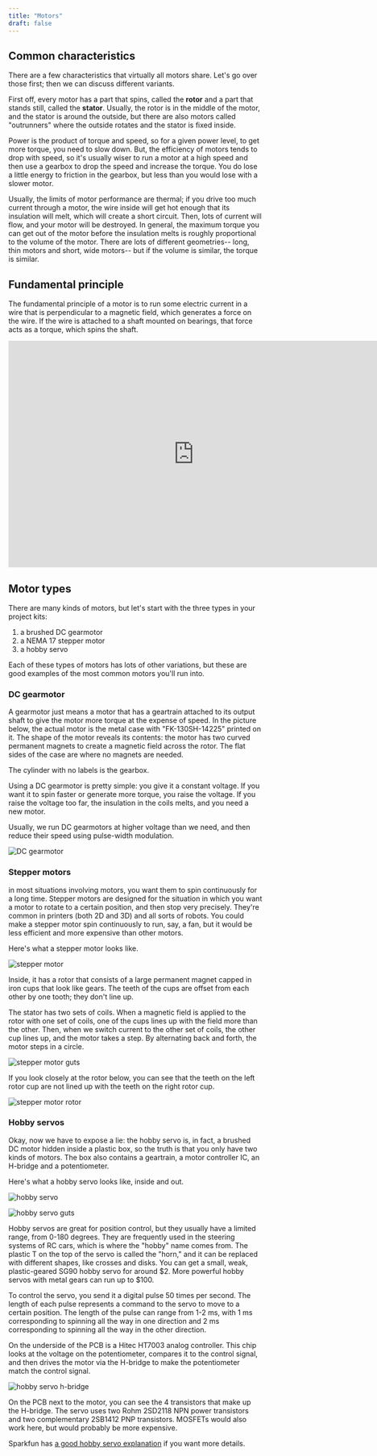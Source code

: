 ```yaml
---
title: "Motors"
draft: false
---
```


## Common characteristics

There are a few characteristics that virtually all motors share. Let's go over those first; then we can discuss different variants.

First off, every motor has a part that spins, called the **rotor** and a part that stands still, called the **stator**. Usually, the rotor is in the middle of the motor, and the stator is around the outside, but there are also motors called "outrunners" where the outside rotates and the stator is fixed inside.

Power is the product of torque and speed, so for a given power level, to get more torque, you need to slow down. But, the efficiency of motors tends to drop with speed, so it's usually wiser to run a motor at a high speed and then use a gearbox to drop the speed and increase the torque. You do lose a little energy to friction in the gearbox, but less than you would lose with a slower motor.

Usually, the limits of motor performance are thermal; if you drive too much current through a motor, the wire inside will get hot enough that its insulation will melt, which will create a short circuit. Then, lots of current will flow, and your motor will be destroyed. In general, the maximum torque you can get out of the motor before the insulation melts is roughly proportional to the volume of the motor. There are lots of different geometries-- long, thin motors and short, wide motors-- but if the volume is similar, the torque is similar.

## Fundamental principle

The fundamental principle of a motor is to run some electric current in a wire that is perpendicular to a magnetic field, which generates a force on the wire. If the wire is attached to a shaft mounted on bearings, that force acts as a torque, which spins the shaft.

<iframe id="kaltura_player" src="https://cdnapisec.kaltura.com/p/1813261/sp/181326100/embedIframeJs/uiconf_id/26203331/partner_id/1813261?iframeembed=true&playerId=kaltura_player&entry_id=1_45k3qkx7&flashvars[streamerType]=auto&amp;flashvars[localizationCode]=en&amp;flashvars[leadWithHTML5]=true&amp;flashvars[sideBarContainer.plugin]=true&amp;flashvars[sideBarContainer.position]=left&amp;flashvars[sideBarContainer.clickToClose]=true&amp;flashvars[chapters.plugin]=true&amp;flashvars[chapters.layout]=vertical&amp;flashvars[chapters.thumbnailRotator]=false&amp;flashvars[streamSelector.plugin]=true&amp;flashvars[EmbedPlayer.SpinnerTarget]=videoHolder&amp;flashvars[dualScreen.plugin]=true&amp;flashvars[Kaltura.addCrossoriginToIframe]=true&amp;&wid=1_t9h074m7" width="736" height="450" allowfullscreen webkitallowfullscreen mozAllowFullScreen allow="autoplay *; fullscreen *; encrypted-media *" sandbox="allow-forms allow-same-origin allow-scripts allow-top-navigation allow-pointer-lock allow-popups allow-modals allow-orientation-lock allow-popups-to-escape-sandbox allow-presentation allow-top-navigation-by-user-activation" frameborder="0" title="Kaltura Player"></iframe>

## Motor types

There are many kinds of motors, but let's start with the three types in your project kits:

1. a brushed DC gearmotor
2. a NEMA 17 stepper motor
3. a hobby servo

Each of these types of motors has lots of other variations, but these are good examples of the most common motors you'll run into.

### DC gearmotor

A gearmotor just means a motor that has a geartrain attached to its output shaft to give the motor more torque at the expense of speed. In the picture below, the actual motor is the metal case with "FK-130SH-14225" printed on it. The shape of the motor reveals its contents: the motor has two curved permanent magnets to create a magnetic field across the rotor. The flat sides of the case are where no magnets are needed.

The cylinder with no labels is the gearbox.

Using a DC gearmotor is pretty simple: you give it a constant voltage. If you want it to spin faster or generate more torque, you raise the voltage. If you raise the voltage too far, the insulation in the coils melts, and you need a new motor.

Usually, we run DC gearmotors at higher voltage than we need, and then reduce their speed using pulse-width modulation.

![DC gearmotor](/img/dc-gearmotor.jpg)

### Stepper motors

in most situations involving motors, you want them to spin continuously for a long time. Stepper motors are designed for the situation in which you want a motor to rotate to a certain position, and then stop very precisely. They're common in printers (both 2D and 3D) and all sorts of robots. You could make a stepper motor spin continuously to run, say, a fan, but it would be less efficient and more expensive than other motors.

Here's what a stepper motor looks like.

![stepper motor](/img/stepper-motor.jpg)

Inside, it has a rotor that consists of a large permanent magnet capped in iron cups that look like gears. The teeth of the cups are offset from each other by one tooth; they don't line up.

The stator has two sets of coils. When a magnetic field is applied to the rotor with one set of coils, one of the cups lines up with the field more than the other. Then, when we switch current to the other set of coils, the other cup lines up, and the motor takes a step. By alternating back and forth, the motor steps in a circle.

![stepper motor guts](/img/stepper-motor-guts.jpg)

If you look closely at the rotor below, you can see that the teeth on the left rotor cup are not lined up with the teeth on the right rotor cup.

![stepper motor rotor](/img/stepper-motor-rotor.jpg)

### Hobby servos

Okay, now we have to expose a lie: the hobby servo is, in fact, a brushed DC motor hidden inside a plastic box, so the truth is that you only have two kinds of motors. The box also contains a geartrain, a motor controller IC, an H-bridge and a potentiometer.

Here's what a hobby servo looks like, inside and out.

![hobby servo](/img/hobby-servo.jpg)

![hobby servo guts](/img/hobby-servo-guts.jpg)

Hobby servos are great for position control, but they usually have a limited range, from 0-180 degrees. They are frequently used in the steering systems of RC cars, which is where the "hobby" name comes from. The plastic T on the top of the servo is called the "horn," and it can be replaced with different shapes, like crosses and disks. You can get a small, weak, plastic-geared SG90 hobby servo for around $2. More powerful hobby servos with metal gears can run up to $100.

To control the servo, you send it a digital pulse 50 times per second. The length of each pulse represents a command to the servo to move to a certain position. The length of the pulse can range from 1-2 ms, with 1 ms corresponding to spinning all the way in one direction and 2 ms corresponding to spinning all the way in the other direction.

On the underside of the PCB is a Hitec HT7003 analog controller. This chip looks at the voltage on the potentiometer, compares it to the control signal, and then drives the motor via the H-bridge to make the potentiometer match the control signal.

![hobby servo h-bridge](/img/hobby-servo-h-bridge.jpg)

On the PCB next to the motor, you can see the 4 transistors that make up the H-bridge. The servo uses two Rohm 2SD2118 NPN power transistors and two complementary 2SB1412 PNP transistors. MOSFETs would also work here, but would probably be more expensive.

Sparkfun has [a good hobby servo explanation](https://learn.sparkfun.com/tutorials/hobby-servo-tutorial) if you want more details.
